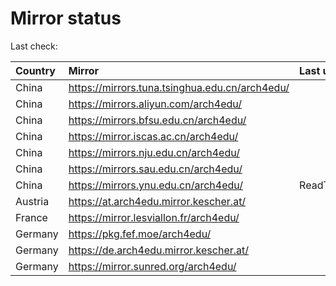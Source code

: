 <script src="./time.js"></script>
# Mirror status
Last check: <script type="text/javascript">localize(1692130651.0959308);</script>

|Country|Mirror|Last update|
|:------|:-----|:----------|
|China|https://mirrors.tuna.tsinghua.edu.cn/arch4edu/|<script type="text/javascript">localize(1692080938);</script>|
|China|https://mirrors.aliyun.com/arch4edu/|<script type="text/javascript">localize(1691994635);</script>|
|China|https://mirrors.bfsu.edu.cn/arch4edu/|<script type="text/javascript">localize(1692080938);</script>|
|China|https://mirror.iscas.ac.cn/arch4edu/|<script type="text/javascript">localize(1692080938);</script>|
|China|https://mirrors.nju.edu.cn/arch4edu/|<script type="text/javascript">localize(1692037718);</script>|
|China|https://mirrors.sau.edu.cn/arch4edu/|<script type="text/javascript">localize(1692080938);</script>|
|China|https://mirrors.ynu.edu.cn/arch4edu/|ReadTimeout|
|Austria|https://at.arch4edu.mirror.kescher.at/|<script type="text/javascript">localize(1692080938);</script>|
|France|https://mirror.lesviallon.fr/arch4edu/|<script type="text/javascript">localize(1692080938);</script>|
|Germany|https://pkg.fef.moe/arch4edu/|<script type="text/javascript">localize(1692080938);</script>|
|Germany|https://de.arch4edu.mirror.kescher.at/|<script type="text/javascript">localize(1692080938);</script>|
|Germany|https://mirror.sunred.org/arch4edu/|<script type="text/javascript">localize(1692080938);</script>|

<script src="./tablefilter/tablefilter.js"></script>
<script src="./table.js"></script>